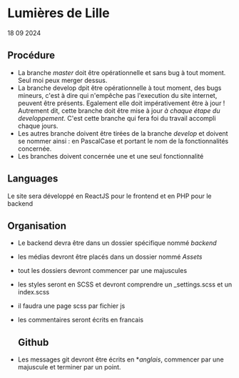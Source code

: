 # Lumières de Lille
18 09 2024

## Procédure

* La branche *master* doit être opérationnelle et sans bug à tout moment. Seul moi peux merger dessus.
* La branche develop dpit être opérationnelle à tout moment, des bugs mineurs, c'est à dire qui n'empêche pas l'execution du site internet, peuvent être présents. Egalement elle doit impérativement être à jour ! Autrement dit, cette branche doit être mise à jour _à chaque étape du developpement_. C'est cette branche qui fera foi du travail accompli chaque jours.
* Les autres branche doivent être tirées de la branche *develop* et doivent se nommer ainsi : en PascalCase et portant le nom de la fonctionnalités concernée.
* Les branches doivent concernée une et une seul fonctionnalité

## Languages

Le site sera développé en ReactJS pour le frontend et en PHP pour le backend

## Organisation

* Le backend devra être dans un dossier spécifique nommé *backend*
* les médias devront être placés dans un dossier nommé *Assets*
* tout les dossiers devront commencer par une majuscules
* les styles seront en SCSS et devront comprendre un _settings.scss et un index.scss
* il faudra une page scss par fichier js
* les commentaires seront écrits en francais

  ## Github

* Les messages git devront être écrits en **anglais*, commencer par une majuscule et terminer par un point.
    
